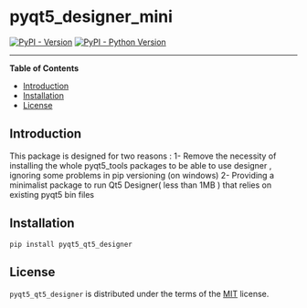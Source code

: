 # pyqt5_designer_mini

[![PyPI - Version](https://img.shields.io/pypi/v/pyqt5_qt5_designer.svg)](https://pypi.org/project/pyqt5_qt5_designer)
[![PyPI - Python Version](https://img.shields.io/pypi/pyversions/pyqt5_qt5_designer.svg)](https://pypi.org/project/pyqt5_qt5_designer)

-----

**Table of Contents**

- [Introduction](#introduction)
- [Installation](#installation)
- [License](#license)



## Introduction 

This package is designed for two reasons :
1- Remove the necessity of installing the whole pyqt5_tools packages to be able to use designer , ignoring some problems in pip versioning (on windows)
2- Providing a minimalist package to run Qt5 Designer( less than 1MB ) that relies on existing pyqt5 bin files 


## Installation

```console
pip install pyqt5_qt5_designer
```

## License

`pyqt5_qt5_designer` is distributed under the terms of the [MIT](https://spdx.org/licenses/MIT.html) license.
